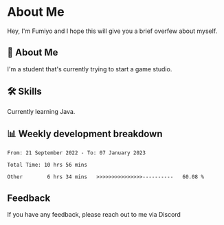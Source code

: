 
# About Me

Hey, I'm Fumiyo and I hope this will give you a brief overfew about myself.


## 🚀 About Me
I'm a student that's currently trying to start a game studio.


## 🛠 Skills

Currently learning Java.


## 📊 Weekly development breakdown
<!--START_SECTION:waka-->

```text
From: 21 September 2022 - To: 07 January 2023

Total Time: 10 hrs 56 mins

Other        6 hrs 34 mins   >>>>>>>>>>>>>>>----------   60.08 %
```

<!--END_SECTION:waka-->


## Feedback

If you have any feedback, please reach out to me via Discord
